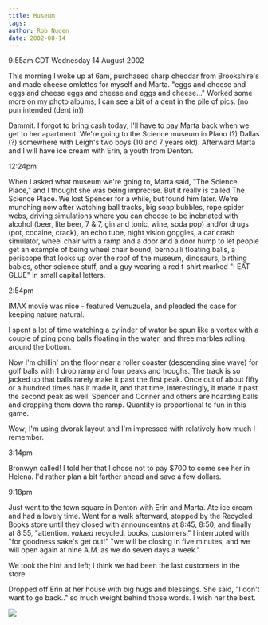```yaml
---
title: Museum
tags: 
author: Rob Nugen
date: 2002-08-14
---
```


<p class=date>9:55am CDT Wednesday 14 August 2002</p>

<p>This morning I woke up at 6am, purchased sharp cheddar from
Brookshire's and made cheese omlettes for myself and Marta.  "eggs and
cheese and eggs and cheese eggs and cheese and eggs and cheese..."
Worked some more on my photo albums; I can see a bit of a dent in the
pile of pics. (no pun intended (dent in))</p>

<p>Dammit.  I forgot to bring cash today; I'll have to pay Marta back
when we get to her apartment.  We're going to the Science museum in
Plano (?) Dallas (?) somewhere with Leigh's two boys (10 and 7 years
old).  Afterward Marta and I will have ice cream with Erin, a youth
from Denton.</p>

<p class=date>12:24pm</p>

<p>When I asked what museum we're going to, Marta said, "The Science
Place," and I thought she was being imprecise.  But it really is
called The Science Place.  We lost Spencer for a while, but found him
later.  We're munching now after watching ball tracks, big soap
bubbles, rope spider webs, driving simulations where you can choose to
be inebriated with alcohol (beer, lite beer, 7 & 7, gin and tonic,
wine, soda pop) and/or drugs (pot, cocaine, crack), an echo tube,
night vision goggles, a car crash simulator, wheel chair with a ramp
and a door and a door hump to let people get an example of being wheel
chair bound, bernoulli floating balls, a periscope that looks up over
the roof of the museum, dinosaurs, birthing babies, other science
stuff, and a guy wearing a red t-shirt marked "I EAT GLUE" in small
capital letters.</p>

<p class=date>2:54pm</p>

<p>IMAX movie was nice - featured Venuzuela, and pleaded the case for
keeping nature natural.</p>

<p>I spent a lot of time watching a cylinder of water be spun like a
vortex with a couple of ping pong balls floating in the water, and
three marbles rolling around the bottom.</p>

<p>Now I'm chillin' on the floor near a roller coaster (descending
sine wave) for golf balls with 1 drop ramp and four peaks and troughs.
The track is so jacked up that balls rarely make it past the first
peak.  Once out of about fifty or a hundred times has it made it, and
that time, interestingly, it made it past the second peak as well.
Spencer and Conner and others are hoarding balls and dropping them
down the ramp.  Quantity is proportional to fun in this game.</p>

<p>Wow; I'm using dvorak layout and I'm impressed with relatively how
much I remember.</p>

<p class=date>3:14pm</p>

<p>Bronwyn called!  I told her that I chose not to pay $700 to come
see her in Helena. I'd rather plan a bit farther ahead and save a few
dollars.</p>

<p class=date>9:18pm</p>

<p>Just went to the town square in Denton with Erin and Marta.  Ate
ice cream and had a lovely time.  Went for a walk afterward, stopped
by the Recycled Books store until they closed with announcemtns at
8:45, 8:50, and finally at 8:55, "attention. <em>valued</em> recycled,
books, customers," I interrupted with "for goodness sake's get out!"
"we will be closing in five minutes, and we will open again at nine
A.M. as we do seven days a week."</p>

<p>We took the hint and left; I think we had been the last customers
in the store.</p>

<p>Dropped off Erin at her house with big hugs and blessings.  She
said, "I don't want to go back.." so much weight behind those words.
I wish her the best.</p>

<p><img src="/images/rob/wL-ROB.gif"/></p>
